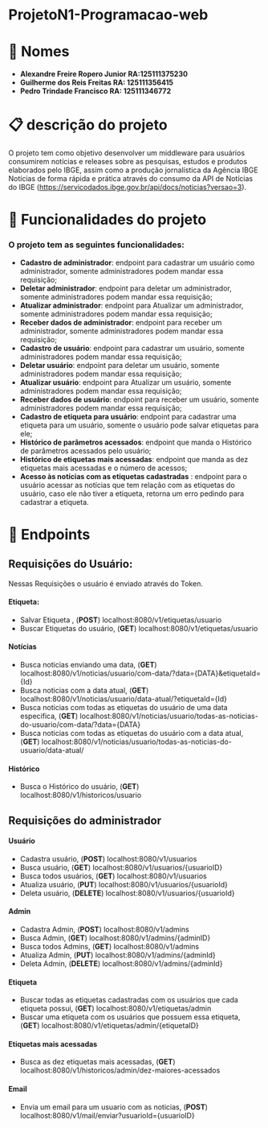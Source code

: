 # ProjetoN1-Programacao-web

# :page_with_curl: Nomes

- **Alexandre Freire Ropero Junior RA:125111375230**
- **Guilherme dos Reis Freitas RA: 125111356415**
- **Pedro Trindade Francisco RA: 125111346772**

# :clipboard: descrição do projeto

O projeto tem como objetivo desenvolver um middleware para usuários consumirem notícias e releases sobre as pesquisas, estudos e produtos elaborados pelo IBGE, assim como a produção jornalística da Agência IBGE Notícias de forma 
rápida e prática através do consumo da API de Notícias do IBGE (https://servicodados.ibge.gov.br/api/docs/noticias?versao=3). 

# :hammer: Funcionalidades do projeto

### O projeto tem as seguintes funcionalidades:

- **Cadastro de administrador**: endpoint para cadastrar um usuário como administrador, somente administradores 
podem mandar essa requisição;
- **Deletar administrador**: endpoint para deletar um administrador, somente administradores 
podem mandar essa requisição;
- **Atualizar administrador**: endpoint para Atualizar um administrador, somente administradores 
podem mandar essa requisição;
- **Receber dados de administrador**: endpoint para receber um administrador, somente administradores 
podem mandar essa requisição;
- **Cadastro de usuário**: endpoint para cadastrar um usuário, somente administradores 
podem mandar essa requisição;
- **Deletar usuário**: endpoint para deletar um usuário, somente administradores 
podem mandar essa requisição;
- **Atualizar usuário**: endpoint para Atualizar um usuário, somente administradores 
podem mandar essa requisição;
- **Receber dados de usuário**: endpoint para receber um usuário, somente administradores 
podem mandar essa requisição;
- **Cadastro de etiqueta para usuário**: endpoint para cadastrar uma etiqueta para um usuário, somente o usuário pode 
salvar etiquetas para ele;
- **Histórico de parâmetros acessados**: endpoint que manda o Histórico de parâmetros acessados pelo usuário;
- **Histórico de etiquetas mais acessadas**: endpoint que manda as dez etiquetas mais acessadas e o número de acessos;
- **Acesso às notícias com as etiquetas cadastradas** : endpoint para o usuário acessar as notícias que tem relação com as etiquetas
do usuário, caso ele não tiver a etiqueta, retorna um erro pedindo para cadastrar a etiqueta.

# :incoming_envelope: Endpoints

## Requisições do Usuário:

 Nessas Requisições o usuário é enviado através do Token.

#### Etiqueta:

- Salvar Etiqueta , (**POST**) localhost:8080/v1/etiquetas/usuario
- Buscar Etiquetas do usuário, (**GET**) localhost:8080/v1/etiquetas/usuario

#### Notícias

 - Busca noticias enviando uma data, (**GET**) localhost:8080/v1/noticias/usuario/com-data/?data={DATA}&etiquetaId={Id}
 - Busca noticias com a data atual, (**GET**) localhost:8080/v1/noticias/usuario/data-atual/?etiquetaId={Id} 
 - Busca noticias com todas as etiquetas do usuário de uma data especifica, (**GET**) localhost:8080/v1/noticias/usuario/todas-as-noticias-do-usuario/com-data/?data={DATA}
 - Busca noticias com todas as etiquetas do usuário com a data atual, (**GET**) localhost:8080/v1/noticias/usuario/todas-as-noticias-do-usuario/data-atual/

#### Histórico

- Busca o Histórico do usuário, (**GET**) localhost:8080/v1/historicos/usuario

## Requisições do administrador

#### Usuário

- Cadastra usuário, (**POST**) localhost:8080/v1/usuarios
- Busca usuário, (**GET**) localhost:8080/v1/usuarios/{usuarioID}
- Busca todos usuários, (**GET**) localhost:8080/v1/usuarios
- Atualiza usuário, (**PUT**) localhost:8080/v1/usuarios/{usuarioId}
- Deleta usuário, (**DELETE**) localhost:8080/v1/usuarios/{usuarioId}

#### Admin

- Cadastra Admin, (**POST**) localhost:8080/v1/admins
- Busca Admin, (**GET**) localhost:8080/v1/admins/{adminID}
- Busca todos Admins, (**GET**) localhost:8080/v1/admins
- Atualiza Admin, (**PUT**) localhost:8080/v1/admins/{adminId}
- Deleta Admin, (**DELETE**) localhost:8080/v1/admins/{adminId}

#### Etiqueta

- Buscar todas as etiquetas cadastradas com os usuários que cada etiqueta possui, (**GET**) localhost:8080/v1/etiquetas/admin
- Buscar uma etiqueta com os usuários que possuem essa etiqueta, (**GET**) localhost:8080/v1/etiquetas/admin/{etiquetaID}

#### Etiquetas mais acessadas

- Busca as dez etiquetas mais acessadas, (**GET**) localhost:8080/v1/historicos/admin/dez-maiores-acessados

#### Email

- Envia um email para um usuario com as noticias, (**POST**) localhost:8080/v1/mail/enviar?usuarioId={usuarioID}
